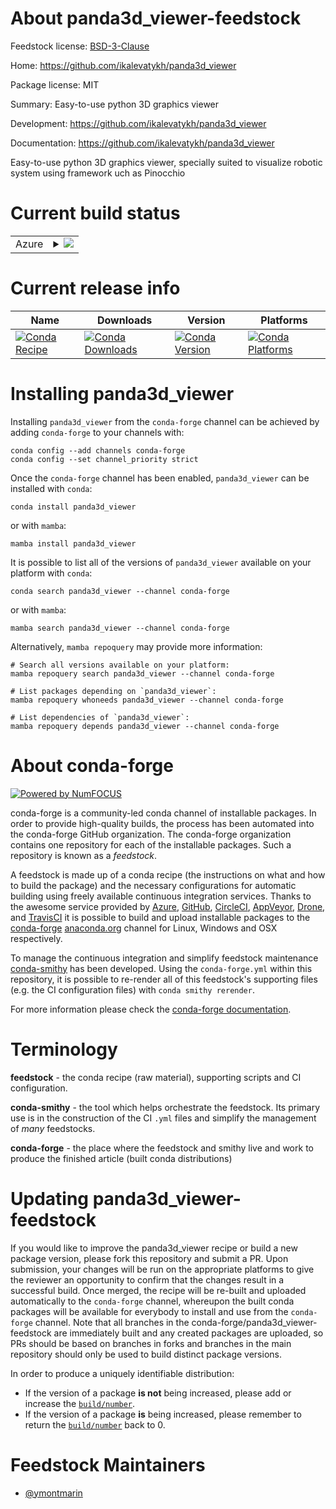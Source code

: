 About panda3d_viewer-feedstock
==============================

Feedstock license: [BSD-3-Clause](https://github.com/conda-forge/panda3d_viewer-feedstock/blob/main/LICENSE.txt)

Home: https://github.com/ikalevatykh/panda3d_viewer

Package license: MIT

Summary: Easy-to-use python 3D graphics viewer

Development: https://github.com/ikalevatykh/panda3d_viewer

Documentation: https://github.com/ikalevatykh/panda3d_viewer

Easy-to-use python 3D graphics viewer, specially
suited to visualize robotic system using framework
uch as Pinocchio


Current build status
====================


<table>
    
  <tr>
    <td>Azure</td>
    <td>
      <details>
        <summary>
          <a href="https://dev.azure.com/conda-forge/feedstock-builds/_build/latest?definitionId=11206&branchName=main">
            <img src="https://dev.azure.com/conda-forge/feedstock-builds/_apis/build/status/panda3d_viewer-feedstock?branchName=main">
          </a>
        </summary>
        <table>
          <thead><tr><th>Variant</th><th>Status</th></tr></thead>
          <tbody><tr>
              <td>linux_64_python3.10.____cpython</td>
              <td>
                <a href="https://dev.azure.com/conda-forge/feedstock-builds/_build/latest?definitionId=11206&branchName=main">
                  <img src="https://dev.azure.com/conda-forge/feedstock-builds/_apis/build/status/panda3d_viewer-feedstock?branchName=main&jobName=linux&configuration=linux%20linux_64_python3.10.____cpython" alt="variant">
                </a>
              </td>
            </tr><tr>
              <td>linux_64_python3.11.____cpython</td>
              <td>
                <a href="https://dev.azure.com/conda-forge/feedstock-builds/_build/latest?definitionId=11206&branchName=main">
                  <img src="https://dev.azure.com/conda-forge/feedstock-builds/_apis/build/status/panda3d_viewer-feedstock?branchName=main&jobName=linux&configuration=linux%20linux_64_python3.11.____cpython" alt="variant">
                </a>
              </td>
            </tr><tr>
              <td>linux_64_python3.12.____cpython</td>
              <td>
                <a href="https://dev.azure.com/conda-forge/feedstock-builds/_build/latest?definitionId=11206&branchName=main">
                  <img src="https://dev.azure.com/conda-forge/feedstock-builds/_apis/build/status/panda3d_viewer-feedstock?branchName=main&jobName=linux&configuration=linux%20linux_64_python3.12.____cpython" alt="variant">
                </a>
              </td>
            </tr><tr>
              <td>linux_64_python3.8.____cpython</td>
              <td>
                <a href="https://dev.azure.com/conda-forge/feedstock-builds/_build/latest?definitionId=11206&branchName=main">
                  <img src="https://dev.azure.com/conda-forge/feedstock-builds/_apis/build/status/panda3d_viewer-feedstock?branchName=main&jobName=linux&configuration=linux%20linux_64_python3.8.____cpython" alt="variant">
                </a>
              </td>
            </tr><tr>
              <td>linux_64_python3.9.____73_pypy</td>
              <td>
                <a href="https://dev.azure.com/conda-forge/feedstock-builds/_build/latest?definitionId=11206&branchName=main">
                  <img src="https://dev.azure.com/conda-forge/feedstock-builds/_apis/build/status/panda3d_viewer-feedstock?branchName=main&jobName=linux&configuration=linux%20linux_64_python3.9.____73_pypy" alt="variant">
                </a>
              </td>
            </tr><tr>
              <td>linux_64_python3.9.____cpython</td>
              <td>
                <a href="https://dev.azure.com/conda-forge/feedstock-builds/_build/latest?definitionId=11206&branchName=main">
                  <img src="https://dev.azure.com/conda-forge/feedstock-builds/_apis/build/status/panda3d_viewer-feedstock?branchName=main&jobName=linux&configuration=linux%20linux_64_python3.9.____cpython" alt="variant">
                </a>
              </td>
            </tr><tr>
              <td>osx_64_python3.10.____cpython</td>
              <td>
                <a href="https://dev.azure.com/conda-forge/feedstock-builds/_build/latest?definitionId=11206&branchName=main">
                  <img src="https://dev.azure.com/conda-forge/feedstock-builds/_apis/build/status/panda3d_viewer-feedstock?branchName=main&jobName=osx&configuration=osx%20osx_64_python3.10.____cpython" alt="variant">
                </a>
              </td>
            </tr><tr>
              <td>osx_64_python3.11.____cpython</td>
              <td>
                <a href="https://dev.azure.com/conda-forge/feedstock-builds/_build/latest?definitionId=11206&branchName=main">
                  <img src="https://dev.azure.com/conda-forge/feedstock-builds/_apis/build/status/panda3d_viewer-feedstock?branchName=main&jobName=osx&configuration=osx%20osx_64_python3.11.____cpython" alt="variant">
                </a>
              </td>
            </tr><tr>
              <td>osx_64_python3.12.____cpython</td>
              <td>
                <a href="https://dev.azure.com/conda-forge/feedstock-builds/_build/latest?definitionId=11206&branchName=main">
                  <img src="https://dev.azure.com/conda-forge/feedstock-builds/_apis/build/status/panda3d_viewer-feedstock?branchName=main&jobName=osx&configuration=osx%20osx_64_python3.12.____cpython" alt="variant">
                </a>
              </td>
            </tr><tr>
              <td>osx_64_python3.8.____cpython</td>
              <td>
                <a href="https://dev.azure.com/conda-forge/feedstock-builds/_build/latest?definitionId=11206&branchName=main">
                  <img src="https://dev.azure.com/conda-forge/feedstock-builds/_apis/build/status/panda3d_viewer-feedstock?branchName=main&jobName=osx&configuration=osx%20osx_64_python3.8.____cpython" alt="variant">
                </a>
              </td>
            </tr><tr>
              <td>osx_64_python3.9.____73_pypy</td>
              <td>
                <a href="https://dev.azure.com/conda-forge/feedstock-builds/_build/latest?definitionId=11206&branchName=main">
                  <img src="https://dev.azure.com/conda-forge/feedstock-builds/_apis/build/status/panda3d_viewer-feedstock?branchName=main&jobName=osx&configuration=osx%20osx_64_python3.9.____73_pypy" alt="variant">
                </a>
              </td>
            </tr><tr>
              <td>osx_64_python3.9.____cpython</td>
              <td>
                <a href="https://dev.azure.com/conda-forge/feedstock-builds/_build/latest?definitionId=11206&branchName=main">
                  <img src="https://dev.azure.com/conda-forge/feedstock-builds/_apis/build/status/panda3d_viewer-feedstock?branchName=main&jobName=osx&configuration=osx%20osx_64_python3.9.____cpython" alt="variant">
                </a>
              </td>
            </tr>
          </tbody>
        </table>
      </details>
    </td>
  </tr>
</table>

Current release info
====================

| Name | Downloads | Version | Platforms |
| --- | --- | --- | --- |
| [![Conda Recipe](https://img.shields.io/badge/recipe-panda3d_viewer-green.svg)](https://anaconda.org/conda-forge/panda3d_viewer) | [![Conda Downloads](https://img.shields.io/conda/dn/conda-forge/panda3d_viewer.svg)](https://anaconda.org/conda-forge/panda3d_viewer) | [![Conda Version](https://img.shields.io/conda/vn/conda-forge/panda3d_viewer.svg)](https://anaconda.org/conda-forge/panda3d_viewer) | [![Conda Platforms](https://img.shields.io/conda/pn/conda-forge/panda3d_viewer.svg)](https://anaconda.org/conda-forge/panda3d_viewer) |

Installing panda3d_viewer
=========================

Installing `panda3d_viewer` from the `conda-forge` channel can be achieved by adding `conda-forge` to your channels with:

```
conda config --add channels conda-forge
conda config --set channel_priority strict
```

Once the `conda-forge` channel has been enabled, `panda3d_viewer` can be installed with `conda`:

```
conda install panda3d_viewer
```

or with `mamba`:

```
mamba install panda3d_viewer
```

It is possible to list all of the versions of `panda3d_viewer` available on your platform with `conda`:

```
conda search panda3d_viewer --channel conda-forge
```

or with `mamba`:

```
mamba search panda3d_viewer --channel conda-forge
```

Alternatively, `mamba repoquery` may provide more information:

```
# Search all versions available on your platform:
mamba repoquery search panda3d_viewer --channel conda-forge

# List packages depending on `panda3d_viewer`:
mamba repoquery whoneeds panda3d_viewer --channel conda-forge

# List dependencies of `panda3d_viewer`:
mamba repoquery depends panda3d_viewer --channel conda-forge
```


About conda-forge
=================

[![Powered by
NumFOCUS](https://img.shields.io/badge/powered%20by-NumFOCUS-orange.svg?style=flat&colorA=E1523D&colorB=007D8A)](https://numfocus.org)

conda-forge is a community-led conda channel of installable packages.
In order to provide high-quality builds, the process has been automated into the
conda-forge GitHub organization. The conda-forge organization contains one repository
for each of the installable packages. Such a repository is known as a *feedstock*.

A feedstock is made up of a conda recipe (the instructions on what and how to build
the package) and the necessary configurations for automatic building using freely
available continuous integration services. Thanks to the awesome service provided by
[Azure](https://azure.microsoft.com/en-us/services/devops/), [GitHub](https://github.com/),
[CircleCI](https://circleci.com/), [AppVeyor](https://www.appveyor.com/),
[Drone](https://cloud.drone.io/welcome), and [TravisCI](https://travis-ci.com/)
it is possible to build and upload installable packages to the
[conda-forge](https://anaconda.org/conda-forge) [anaconda.org](https://anaconda.org/)
channel for Linux, Windows and OSX respectively.

To manage the continuous integration and simplify feedstock maintenance
[conda-smithy](https://github.com/conda-forge/conda-smithy) has been developed.
Using the ``conda-forge.yml`` within this repository, it is possible to re-render all of
this feedstock's supporting files (e.g. the CI configuration files) with ``conda smithy rerender``.

For more information please check the [conda-forge documentation](https://conda-forge.org/docs/).

Terminology
===========

**feedstock** - the conda recipe (raw material), supporting scripts and CI configuration.

**conda-smithy** - the tool which helps orchestrate the feedstock.
                   Its primary use is in the construction of the CI ``.yml`` files
                   and simplify the management of *many* feedstocks.

**conda-forge** - the place where the feedstock and smithy live and work to
                  produce the finished article (built conda distributions)


Updating panda3d_viewer-feedstock
=================================

If you would like to improve the panda3d_viewer recipe or build a new
package version, please fork this repository and submit a PR. Upon submission,
your changes will be run on the appropriate platforms to give the reviewer an
opportunity to confirm that the changes result in a successful build. Once
merged, the recipe will be re-built and uploaded automatically to the
`conda-forge` channel, whereupon the built conda packages will be available for
everybody to install and use from the `conda-forge` channel.
Note that all branches in the conda-forge/panda3d_viewer-feedstock are
immediately built and any created packages are uploaded, so PRs should be based
on branches in forks and branches in the main repository should only be used to
build distinct package versions.

In order to produce a uniquely identifiable distribution:
 * If the version of a package **is not** being increased, please add or increase
   the [``build/number``](https://docs.conda.io/projects/conda-build/en/latest/resources/define-metadata.html#build-number-and-string).
 * If the version of a package **is** being increased, please remember to return
   the [``build/number``](https://docs.conda.io/projects/conda-build/en/latest/resources/define-metadata.html#build-number-and-string)
   back to 0.

Feedstock Maintainers
=====================

* [@ymontmarin](https://github.com/ymontmarin/)

